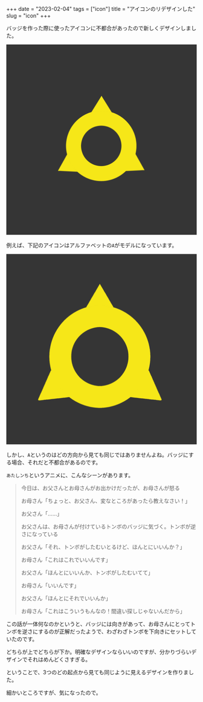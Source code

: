 +++
date = "2023-02-04"
tags = ["icon"]
title = "アイコンのリデザインした"
slug = "icon"
+++

バッジを作った際に使ったアイコンに不都合があったので新しくデザインしました。

![](/icon/ai_all_bg.png)

例えば、下記のアイコンはアルファベットの`A`がモデルになっています。

![](/icon/ai_bg.png)

しかし、`A`というのはどの方向から見ても同じではありませんよね。バッジにする場合、それだと不都合があるのです。

`あたしンち`というアニメに、こんなシーンがあります。

> 今日は、お父さんとお母さんがお出かけだったが、お母さんが怒る
> 
> お母さん「ちょっと、お父さん、変なところがあったら教えなさい！」
> 
> お父さん「......」
> 
> お父さんは、お母さんが付けているトンボのバッジに気づく。トンボが逆さになっている
> 
> お父さん「それ、トンボがしたむいとるけど、ほんとにいいんか？」
> 
> お母さん「これはこれでいいんです」
> 
> お父さん「ほんとにいいんか、トンボがしたむいてて」
> 
> お母さん「いいんです」
> 
> お父さん「ほんとにそれでいいんか」
> 
> お母さん「これはこういうもんなの！間違い探しじゃないんだから」

この話が一体何なのかというと、バッジには向きがあって、お母さんにとってトンボを逆さにするのが正解だったようで、わざわざトンボを下向きにセットしていたのです。

どちらが上でどちらが下か。明確なデザインならいいのですが、分かりづらいデザインでそれはめんどくさすぎる。

ということで、3つのどの起点から見ても同じように見えるデザインを作りました。

細かいところですが、気になったので。
